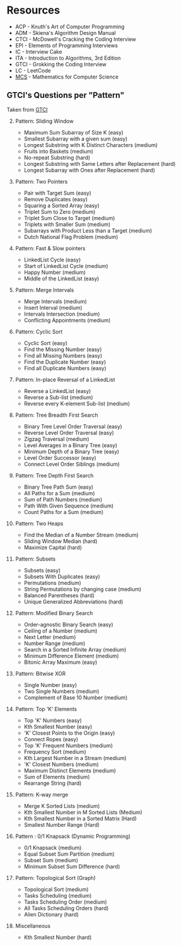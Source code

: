 # Resources

  - ACP - Knuth's Art of Computer Programming
  - ADM - Skiena's Algorithm Design Manual
  - CTCI - McDowell's Cracking the Coding Interview
  - EPI - Elements of Programming Interviews
  - IC - Interview Cake
  - ITA - Introduction to Algorithms, 3rd Edition
  - GTCI - Grokking the Coding Interview
  - LC - LeetCode
  - [MCS](https://ocw.mit.edu/courses/electrical-engineering-and-computer-science/6-042j-mathematics-for-computer-science-spring-2015/readings/MIT6_042JS15_textbook.pdf) - Mathematics for Computer Science

## GTCI's Questions per "Pattern"

Taken from [GTCI](https://www.educative.io/courses/grokking-the-coding-interview)

2. Pattern: Sliding Window
    - Maximum Sum Subarray of Size K (easy)
    - Smallest Subarray with a given sum (easy)
    - Longest Substring with K Distinct Characters (medium)
    - Fruits into Baskets (medium)
    - No-repeat Substring (hard)
    - Longest Substring with Same Letters after Replacement (hard)
    - Longest Subarray with Ones after Replacement (hard)

3. Pattern: Two Pointers
    - Pair with Target Sum (easy)
    - Remove Duplicates (easy)
    - Squaring a Sorted Array (easy)
    - Triplet Sum to Zero (medium)
    - Triplet Sum Close to Target (medium)
    - Triplets with Smaller Sum (medium)
    - Subarrays with Product Less than a Target (medium)
    - Dutch National Flag Problem (medium)

4. Pattern: Fast & Slow pointers
    - LinkedList Cycle (easy)
    - Start of LinkedList Cycle (medium)
    - Happy Number (medium)
    - Middle of the LinkedList (easy)

5. Pattern: Merge Intervals
    - Merge Intervals (medium)
    - Insert Interval (medium)
    - Intervals Intersection (medium)
    - Conflicting Appointments (medium)

6. Pattern: Cyclic Sort
    - Cyclic Sort (easy)
    - Find the Missing Number (easy)
    - Find all Missing Numbers (easy)
    - Find the Duplicate Number (easy)
    - Find all Duplicate Numbers (easy)

7. Pattern: In-place Reversal of a LinkedList
    - Reverse a LinkedList (easy)
    - Reverse a Sub-list (medium)
    - Reverse every K-element Sub-list (medium)

8. Pattern: Tree Breadth First Search
    - Binary Tree Level Order Traversal (easy)
    - Reverse Level Order Traversal (easy)
    - Zigzag Traversal (medium)
    - Level Averages in a Binary Tree (easy)
    - Minimum Depth of a Binary Tree (easy)
    - Level Order Successor (easy)
    - Connect Level Order Siblings (medium)

9. Pattern: Tree Depth First Search
    - Binary Tree Path Sum (easy)
    - All Paths for a Sum (medium)
    - Sum of Path Numbers (medium)
    - Path With Given Sequence (medium)
    - Count Paths for a Sum (medium)

10. Pattern: Two Heaps
    - Find the Median of a Number Stream (medium)
    - Sliding Window Median (hard)
    - Maximize Capital (hard)

11. Pattern: Subsets
    - Subsets (easy)
    - Subsets With Duplicates (easy)
    - Permutations (medium)
    - String Permutations by changing case (medium)
    - Balanced Parentheses (hard)
    - Unique Generalized Abbreviations (hard)

12. Pattern: Modified Binary Search
    - Order-agnostic Binary Search (easy)
    - Ceiling of a Number (medium)
    - Next Letter (medium)
    - Number Range (medium)
    - Search in a Sorted Infinite Array (medium)
    - Minimum Difference Element (medium)
    - Bitonic Array Maximum (easy)

13. Pattern: Bitwise XOR
    - Single Number (easy)
    - Two Single Numbers (medium)
    - Complement of Base 10 Number (medium)

14. Pattern: Top 'K' Elements
    - Top 'K' Numbers (easy)
    - Kth Smallest Number (easy)
    - 'K' Closest Points to the Origin (easy)
    - Connect Ropes (easy)
    - Top 'K' Frequent Numbers (medium)
    - Frequency Sort (medium)
    - Kth Largest Number in a Stream (medium)
    - 'K' Closest Numbers (medium)
    - Maximum Distinct Elements (medium)
    - Sum of Elements (medium)
    - Rearrange String (hard)

15. Pattern: K-way merge
    - Merge K Sorted Lists (medium)
    - Kth Smallest Number in M Sorted Lists (Medium)
    - Kth Smallest Number in a Sorted Matrix (Hard)
    - Smallest Number Range (Hard)

16. Pattern : 0/1 Knapsack (Dynamic Programming)
    - 0/1 Knapsack (medium)
    - Equal Subset Sum Partition (medium)
    - Subset Sum (medium)
    - Minimum Subset Sum Difference (hard)

17. Pattern: Topological Sort (Graph)
    - Topological Sort (medium)
    - Tasks Scheduling (medium)
    - Tasks Scheduling Order (medium)
    - All Tasks Scheduling Orders (hard)
    - Alien Dictionary (hard)

18. Miscellaneous
    - Kth Smallest Number (hard)
